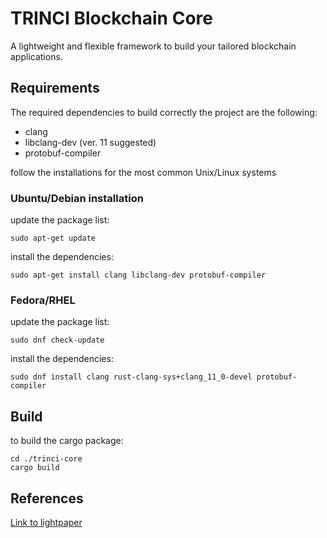TRINCI Blockchain Core
======================

A lightweight and flexible framework to build your tailored blockchain applications.

## Requirements

The required dependencies to build correctly the project are the following:

- clang
- libclang-dev (ver. 11 suggested)
- protobuf-compiler

follow the installations for the most common Unix/Linux systems 

### Ubuntu/Debian installation

update the package list:

```
sudo apt-get update
```

install the dependencies:

```
sudo apt-get install clang libclang-dev protobuf-compiler
```

### Fedora/RHEL

update the package list:

```
sudo dnf check-update
```

install the dependencies:
```
sudo dnf install clang rust-clang-sys+clang_11_0-devel protobuf-compiler
```

## Build

to build the cargo package:

```
cd ./trinci-core
cargo build
```

References
----------

[Link to lightpaper](https://github.com/affidaty-blockchain/whitepaper) 

